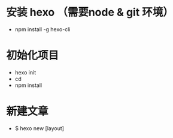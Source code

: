 # 安装 hexo （需要node & git 环境）
+ npm install -g hexo-cli

# 初始化项目
+ hexo init <folder>
+ cd <folder>
+ npm install

# 新建文章
+ $ hexo new [layout] <title>

# 生成静态文件
+ hexo generate
或
+ hexo g

# 启动服务
+ hexo server
或
+ hexo s